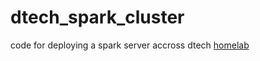 # dtech_spark_cluster

code for deploying a spark server accross dtech [homelab](https://daroach.net/about/homelab)
